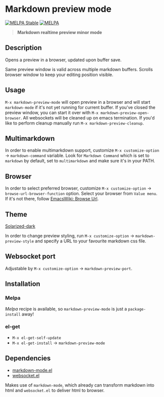 Markdown preview mode
===========================

[![MELPA Stable](http://stable.melpa.org/packages/markdown-preview-mode-badge.svg)](http://stable.melpa.org/#/markdown-preview-mode)
[![MELPA](http://melpa.org/packages/markdown-preview-mode-badge.svg)](http://melpa.org/#/markdown-preview-mode)

> **Markdown realtime preview minor mode**

## Description
Opens a preview in a browser, updated upon buffer save.

Same preview window is valid across multiple markdown buffers.
Scrolls browser window to keep your editing position visible.

## Usage

`M-x markdown-preview-mode` will open preview in a browser and will start `markdown-mode` if it's not yet running for current buffer. If you've closed the preview window, you can start it over with `M-x markdown-preview-open-browser`. All websockets will be cleaned up on emacs termination. If you'd like to perform cleanup manually run `M-x markdown-preview-cleanup`.

## Multimarkdown

In order to enable multimarkdown support, customize
`M-x customize-option` -> `markdown-command` variable.
Look for `Markdown Command` which is set to `markdown` by default,
set to `multimarkdown` and make sure it's in your PATH.

## Browser

In order to select preferred browser, customize
`M-x customize-option` -> `browse-url-browser-function` option.
Select your browser from `Value menu`. If it's not there, follow [EmacsWiki: Browse Url](http://www.emacswiki.org/emacs/BrowseUrl).

## Theme

[Solarized-dark](http://thomasf.github.io/solarized-css/)

In order to change preview styling, run `M-x customize-option` -> `markdown-preview-style`
and specify a URL to your favourite markdown css file.

## Websocket port

Adjustable by `M-x customize-option` -> `markdown-preview-port`.

## Installation
### Melpa

*Melpa* recipe is available, so `markdown-preview-mode` is just a `package-install` away!

### el-get
* `M-x el-get-self-update`
* `M-x el-get-install` -> `markdown-preview-mode`


## Dependencies

* [markdown-mode.el](https://github.com/defunkt/markdown-mode)
* [websocket.el](https://github.com/ahyatt/emacs-websocket)

Makes use of `markdown-mode`, which already can transform markdown into html
and `websocket.el` to deliver html to browser.
